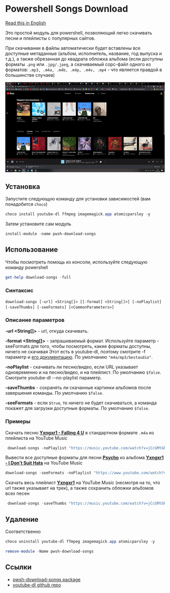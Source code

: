 # Powershell Songs Download

[Read this in English](./README.md)

Это простой модуль для powershell, позволяющий легко скачивать песни и плейлисты с популярных сайтов.

При скачивании в файлы автоматически будет вставлены все доступные метаданные (альбом, исполнитель, название, год выпуска и т.д.), а также обрезанная до квадрата обложка альбома (если доступны форматы `.png` или `.jpg/.jpeg`, а скачиваемый сорс-файл одного из форматов: `.mp3, .m4a, .m4b, .m4p, .m4v, .mp4` - что является правдой в большинстве случаев)

![demo](https://github.com/nt4f04uNd/pwsh-download-songs/blob/master/demo.gif?raw=true)

## Установка

Запустите следующую команду для установки зависимостей (вам понадобится `choco`)

```powershell
choco install youtube-dl ffmpeg imagemagick.app atomicparsley -y
```

Затем установите сам модуль

```powershell
install-module -name pwsh-download-songs
```

## Использование

Чтобы посмотреть помощь из консоли, используйте следующую команду powershell

```powershell
get-help download-songs -full
```

### **Синтаксис**

`download-songs [-url] <String[]> [[-format] <String[]>] [-noPlaylist] [-saveThumbs] [-seeFormats] [<CommonParameters>]`

### **Описание параметров**

**-url <String[]>** - url, откуда скачивать.

**-format <String[]>** - запрашиваемый формат. Используйте параметр -seeFormats для того, чтобы посмотреть, какие форматы доступны, ничего не скачивая
Этот есть в youtube-dl, поэтому смотрите -f параметр и [его документацию](https://github.com/ytdl-org/youtube-dl/blob/master/README.md#format-selection).
По умолчанию `"m4a/mp3/bestaudio"`.

**-noPlaylist** - скачивать ли песню/видео, если URL указывает одновременно и на песню/видео, и на плейлист. По умолчанию `$false`. Смотрите youtube-dl --no-playlist параметр.

**-saveThumbs** - сохранять ли скачанные картинки альбомов после завершения команды. По умолчанию `$false`.

**-seeFormats** - если `$true`, то ничего не будет скачиваться, а команда покажет для загрузки доступные форматы. По умолчанию `$false`.

### **Примеры**

Скачать песню [**Yxngxr1 - Falling 4 U**](https://music.youtube.com/watch?v=jCcGMtGRw5s&list=PLv5tSVP9eg2nkbqapepgxXYGCESsfLcu9) в стандартном формате `.m4a` из плейлиста на YouTube Music

```powershell
 download-songs -noPlaylist "https://music.youtube.com/watch?v=jCcGMtGRw5s&list=PLv5tSVP9eg2nkbqapepgxXYGCESsfLcu9"
```

Вывести все доступные форматы для песни [**Psycho**](https://www.youtube.com/watch?v=3ITW3pWaoWQ&list=OLAK5uy_mmO6QLOUTnk7GWFp_CVKH7B0gDgpGJI1A&index=2) из альбома [**Yxngxr1 - I Don't Suit Hats**](https://music.youtube.com/playlist?list=OLAK5uy_mmO6QLOUTnk7GWFp_CVKH7B0gDgpGJI1A) на YouTube Music

```powershell
download-songs -seeFormats -noPlaylist "https://www.youtube.com/watch?v=3ITW3pWaoWQ&list=OLAK5uy_mmO6QLOUTnk7GWFp_CVKH7B0gDgpGJI1A&index=2"
```

Скачать весь плейлист [**Yxngxr1**](https://music.youtube.com/playlist?list=PLv5tSVP9eg2nkbqapepgxXYGCESsfLcu9) на YouTube Music (несмотря на то, что url также указывает на трек), а также сохранить обложки альбомов всех песен

```powershell
 download-songs -saveThumbs "https://music.youtube.com/watch?v=jCcGMtGRw5s&list=PLv5tSVP9eg2nkbqapepgxXYGCESsfLcu9"
```

## Удаление

Соответственно

```powershell
choco uninstall youtube-dl ffmpeg imagemagick.app atomicparsley -y
```

```powershell
remove-module -Name pwsh-download-songs
```

## Ссылки

* [pwsh-download-songs package](https://www.powershellgallery.com/packages/pwsh-download-songs/)
* [youtube-dl github repo](https://github.com/ytdl-org/youtube-dl)
